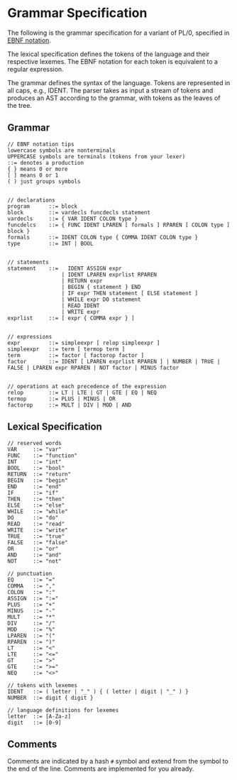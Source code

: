 # Grammar Specification

The following is the grammar specification for a variant of PL/0, specified in [EBNF notation](https://en.wikipedia.org/wiki/Extended_Backus%E2%80%93Naur_form).

The lexical specification defines the tokens of the language and their
respective lexemes.  The EBNF notation for each token is equivalent to
a regular expression.

The grammar defines the syntax of the language.  Tokens are
represented in all caps, e.g., IDENT.  The parser takes as input a
stream of tokens and produces an AST according to the grammar, with
tokens as the leaves of the tree.

## Grammar

    // EBNF notation tips
    lowercase symbols are nonterminals
    UPPERCASE symbols are terminals (tokens from your lexer)
    ::= denotes a production
    { } means 0 or more
    [ ] means 0 or 1
    ( ) just groups symbols
    
    
    // declarations
    program      ::= block
    block        ::= vardecls funcdecls statement
    vardecls     ::= { VAR IDENT COLON type }
    funcdelcs    ::= { FUNC IDENT LPAREN [ formals ] RPAREN [ COLON type ] block }
    formals      ::= IDENT COLON type { COMMA IDENT COLON type }
    type         ::= INT | BOOL


    // statements
    statement    ::=   IDENT ASSIGN expr
                     | IDENT LPAREN exprlist RPAREN
                     | RETURN expr
                     | BEGIN { statement } END
                     | IF expr THEN statement [ ELSE statement ]
                     | WHILE expr DO statement
                     | READ IDENT
                     | WRITE expr
    exprlist     ::= [ expr { COMMA expr } ]


    // expressions
    expr         ::= simpleexpr [ relop simpleexpr ]
    simpleexpr   ::= term [ termop term ]
    term         ::= factor [ factorop factor ]
    factor       ::= IDENT [ LPAREN exprlist RPAREN ] | NUMBER | TRUE | FALSE | LPAREN expr RPAREN | NOT factor | MINUS factor


    // operations at each precedence of the expression
    relop        ::= LT | LTE | GT | GTE | EQ | NEQ
    termop       ::= PLUS | MINUS | OR
    factorop     ::= MULT | DIV | MOD | AND

## Lexical Specification

    // reserved words
    VAR     ::= "var"
    FUNC    ::= "function"
    INT     ::= "int"
    BOOL    ::= "bool"
    RETURN  ::= "return"
    BEGIN   ::= "begin"
    END     ::= "end"
    IF      ::= "if"
    THEN    ::= "then"
    ELSE    ::= "else"
    WHILE   ::= "while"
    DO      ::= "do"
    READ    ::= "read"
    WRITE   ::= "write"
    TRUE    ::= "true"
    FALSE   ::= "false"
    OR      ::= "or"
    AND     ::= "and"
    NOT     ::= "not"

    // punctuation
    EQ      ::= "="
    COMMA   ::= ","
    COLON   ::= ":"
    ASSIGN  ::= ":="
    PLUS    ::= "+"
    MINUS   ::= "-"
    MULT    ::= "*"
    DIV     ::= "/"
    MOD     ::= "%"
    LPAREN  ::= "("
    RPAREN  ::= ")"
    LT      ::= "<"
    LTE     ::= "<="
    GT      ::= ">"
    GTE     ::= ">="
    NEQ     ::= "<>"

    // tokens with lexemes
    IDENT   ::= ( letter | "_" ) { ( letter | digit | "_" ) }
    NUMBER  ::= digit { digit }

    // language definitions for lexemes
    letter  ::= [A-Za-z]
    digit   ::= [0-9]

## Comments

Comments are indicated by a hash `#` symbol and extend from the symbol
to the end of the line.  Comments are implemented for you already.

